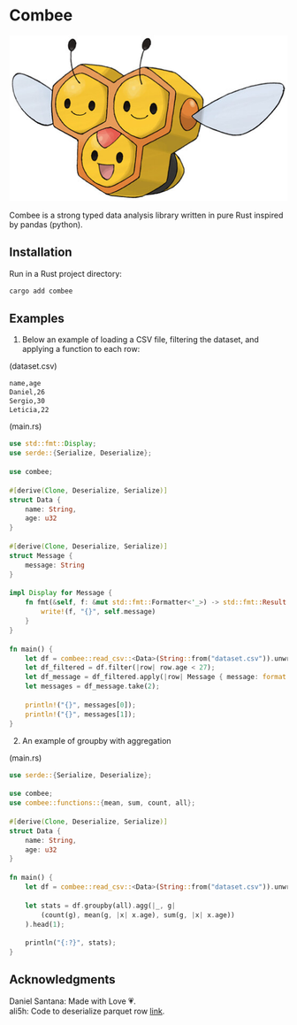 # Combee

<img src="assets/combee.jpg" height="300" width="600"/>

Combee is a strong typed data analysis library written in pure Rust inspired by pandas (python).

## Installation

Run in a Rust project directory:

```bash
cargo add combee
```

## Examples

1) Below an example of loading a CSV file, filtering the dataset, and applying a function to each row:

(dataset.csv)
```csv
name,age
Daniel,26
Sergio,30
Leticia,22
```

(main.rs)
```rust
use std::fmt::Display;
use serde::{Serialize, Deserialize};

use combee;

#[derive(Clone, Deserialize, Serialize)]
struct Data {
    name: String,
    age: u32
}

#[derive(Clone, Deserialize, Serialize)]
struct Message {
    message: String
}

impl Display for Message {
    fn fmt(&self, f: &mut std::fmt::Formatter<'_>) -> std::fmt::Result {
        write!(f, "{}", self.message)
    }
}

fn main() {
    let df = combee::read_csv::<Data>(String::from("dataset.csv")).unwrap();
    let df_filtered = df.filter(|row| row.age < 27);
    let df_message = df_filtered.apply(|row| Message { message: format!("Hello {} with {} years!", row.name, row.age)});
    let messages = df_message.take(2);

    println!("{}", messages[0]);
    println!("{}", messages[1]);
}
```

2) An example of groupby with aggregation

(main.rs)
```rust
use serde::{Serialize, Deserialize};

use combee;
use combee::functions::{mean, sum, count, all};

#[derive(Clone, Deserialize, Serialize)]
struct Data {
    name: String,
    age: u32
}

fn main() {
    let df = combee::read_csv::<Data>(String::from("dataset.csv")).unwrap();

    let stats = df.groupby(all).agg(|_, g|
        (count(g), mean(g, |x| x.age), sum(g, |x| x.age))
    ).head(1);

    println("{:?}", stats);
}
```

## Acknowledgments

Daniel Santana: Made with Love 💗.\
ali5h: Code to deserialize parquet row [link](https://github.com/ali5h/serde-parquet).
